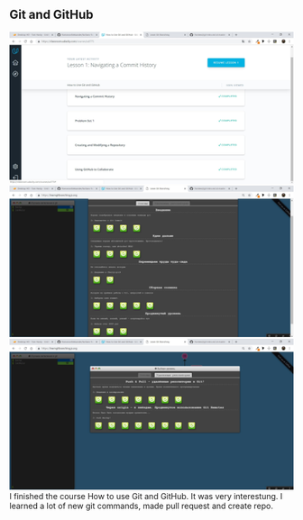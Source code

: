 ## Git and GitHub 
![Git](task0.1.jpg)
![Git](task0.2.jpg)
![Git](task0.3.jpg)
I finished the course How to use Git and GitHub. It was very interestung. 
I learned a lot of new git commands, made pull request and create repo.
